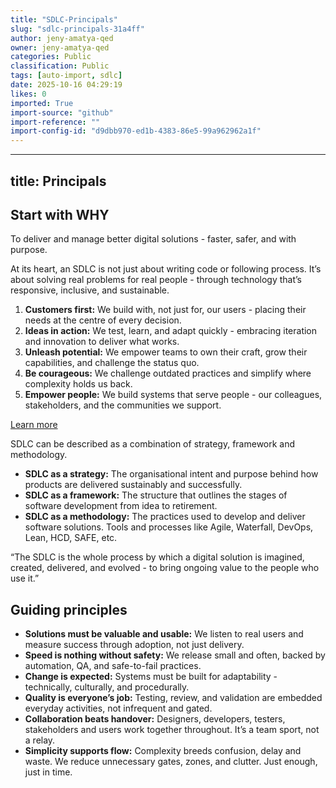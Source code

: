 ```yaml
---
title: "SDLC-Principals"
slug: "sdlc-principals-31a4ff"
author: jeny-amatya-qed
owner: jeny-amatya-qed
categories: Public
classification: Public
tags: [auto-import, sdlc]
date: 2025-10-16 04:29:19
likes: 0
imported: True 
import-source: "github"
import-reference: ""
import-config-id: "d9dbb970-ed1b-4383-86e5-99a962962a1f"
---
```


---
title: Principals
---

## Start with WHY 
To deliver and manage better digital solutions - faster, safer, and with purpose. 

At its heart, an SDLC is not just about writing code or following process. It’s about solving real problems for real people - through technology that’s responsive, inclusive, and sustainable. 

1. **Customers first:** We build with, not just for, our users - placing their needs at the centre of every decision. 
2. **Ideas in action:** We test, learn, and adapt quickly - embracing iteration and innovation to deliver what works. 
3. **Unleash potential:** We empower teams to own their craft, grow their capabilities, and challenge the status quo. 
4. **Be courageous:** We challenge outdated practices and simplify where complexity holds us back. 
5. **Empower people:** We build systems that serve people - our colleagues, stakeholders, and the communities we support. 

[Learn more](https://www.forgov.qld.gov.au/)

SDLC can be described as a combination of strategy, framework and methodology. 

* **SDLC as a strategy:** The organisational intent and purpose behind how products are delivered sustainably and successfully. 
* **SDLC as a framework:** The structure that outlines the stages of software development from idea to retirement. 
* **SDLC as a methodology:** The practices used to develop and deliver software solutions. Tools and processes like Agile, Waterfall, DevOps, Lean, HCD, SAFE, etc. 

“The SDLC is the whole process by which a digital solution is imagined, created, delivered, and evolved - to bring ongoing value to the people who use it.” 

## Guiding principles 
* **Solutions must be valuable and usable:** We listen to real users and measure success through adoption, not just delivery. 
* **Speed is nothing without safety:** We release small and often, backed by automation, QA, and safe-to-fail practices. 
* **Change is expected:** Systems must be built for adaptability - technically, culturally, and procedurally. 
* **Quality is everyone’s job:** Testing, review, and validation are embedded everyday activities, not infrequent and gated. 
* **Collaboration beats handover:** Designers, developers, testers, stakeholders and users work together throughout. It’s a team sport, not a relay. 
* **Simplicity supports flow:** Complexity breeds confusion, delay and waste. We reduce unnecessary gates, zones, and clutter. Just enough, just in time.